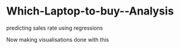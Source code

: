 # Which-Laptop-to-buy--Analysis

predicting sales rate using regressions


Now making visualisations
done with this
